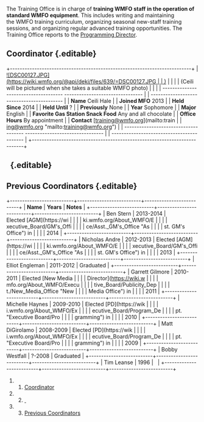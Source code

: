 The Training Office is in charge of **training WMFO staff in the
operation of standard WMFO equipment**. This includes writing and
maintaining the WMFO training curriculum, organizing seasonal new-staff
training sessions, and organizing regular advanced training
opportunities. The Training Office reports to the [Programming
Director](https://wiki.wmfo.org/About_WMFO/Executive_Board/Program_Dept. "Programming Dept.").

Coordinator {.editable}
-----------

+--------------------------------------------------------------------------+
| [![DSC00127.JPG](https://wiki.wmfo.org/@api/deki/files/639/=DSC00127.JPG |
| )](https://wiki.wmfo.org/@api/deki/files/639/=DSC00127.JPG "DSC00127.JPG |
| ")                                                                       |
|                                                                          |
| (Ceili will be pictured when she takes a suitable WMFO photo)            |
|                                                                          |
|   ------------------------------------- -------------------------------- |
| ------------------------------------------                               |
|   **Name**                              Ceili Hale                       |
|   **Joined MFO**                        2013                             |
|   **Held Since**                        2014                             |
|   **Held Until**                        ?                                |
|   **Previously**                        None                             |
|   **Year**                              Sophomore                        |
|   **Major**                             English                          |
|   **Favorite Gas Station Snack Food**   Any and all chocolate            |
|   **Office Hours**                      By appointment                   |
|   **Contact**                           [training@wmfo.org](mailto:train |
| ing@wmfo.org "mailto:training@wmfo.org")                                 |
|   ------------------------------------- -------------------------------- |
| ------------------------------------------                               |
+--------------------------------------------------------------------------+

  {.editable}
-

Previous Coordinators {.editable}
---------------------

+--------------------------+--------------------------+--------------------------+
| **Name**                 | **Years**                | **Notes**                |
+--------------------------+--------------------------+--------------------------+
| Ben Stern                | 2013-2014                | Elected [AGM](https://wi |
|                          |                          | ki.wmfo.org/About_WMFO/E |
|                          |                          | xecutive_Board/GM's_Offi |
|                          |                          | ce/Asst._GM's_Office "As |
|                          |                          | st. GM's Office") in     |
|                          |                          | 2014                     |
+--------------------------+--------------------------+--------------------------+
| Nicholas Andre           | 2012-2013                | Elected [AGM](https://wi |
|                          |                          | ki.wmfo.org/About_WMFO/E |
|                          |                          | xecutive_Board/GM's_Offi |
|                          |                          | ce/Asst._GM's_Office "As |
|                          |                          | st. GM's Office") in     |
|                          |                          | 2013                     |
+--------------------------+--------------------------+--------------------------+
| Elliot Engleman          | 2011-2012                | Graduated                |
+--------------------------+--------------------------+--------------------------+
| Garrett Gilmore          | 2010-2011                | Elected [New Media       |
|                          |                          | Director](https://wiki.w |
|                          |                          | mfo.org/About_WMFO/Execu |
|                          |                          | tive_Board/Publicity_Dep |
|                          |                          | t./New_Media_Office "New |
|                          |                          |  Media Office") in       |
|                          |                          | 2011                     |
+--------------------------+--------------------------+--------------------------+
| Michelle Haynes          | 2009-2010                | Elected [PD](https://wik |
|                          |                          | i.wmfo.org/About_WMFO/Ex |
|                          |                          | ecutive_Board/Program_De |
|                          |                          | pt. "Executive Board/Pro |
|                          |                          | gramming") in            |
|                          |                          | 2010                     |
+--------------------------+--------------------------+--------------------------+
| Matt DiGirolamo          | 2008-2009                | Elected [PD](https://wik |
|                          |                          | i.wmfo.org/About_WMFO/Ex |
|                          |                          | ecutive_Board/Program_De |
|                          |                          | pt. "Executive Board/Pro |
|                          |                          | gramming") in            |
|                          |                          | 2009                     |
+--------------------------+--------------------------+--------------------------+
| Bobby Westfall           | ?-2008                   | Graduated                |
+--------------------------+--------------------------+--------------------------+
| Tim Leanse               | 1996                     |                          |
+--------------------------+--------------------------+--------------------------+

1.  1. [Coordinator](#Coordinator)
2.  2. [ ](#)
3.  3. [Previous Coordinators](#Previous_Coordinators)

